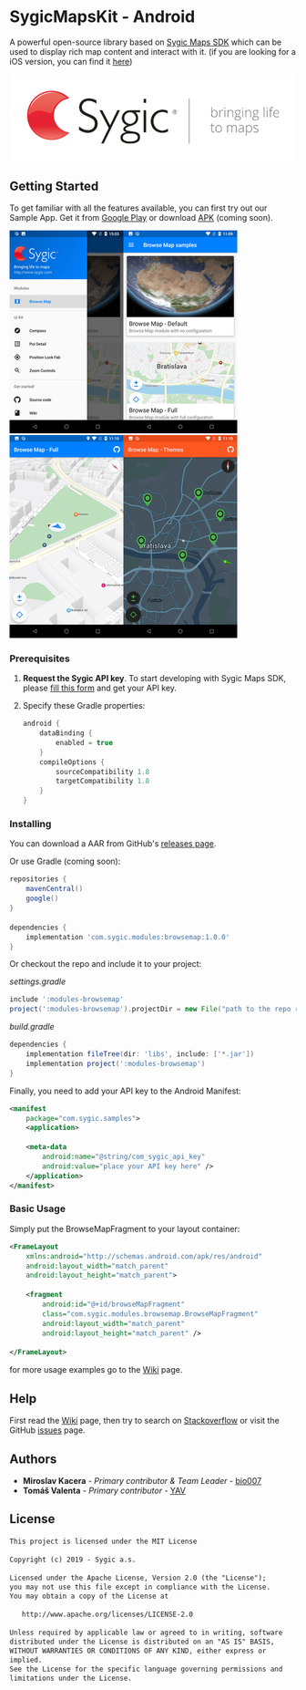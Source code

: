 # SygicMapsKit - Android

A powerful open-source library based on [Sygic Maps SDK][5] which can be used to display rich map content and interact with it.
(if you are looking for a iOS version, you can find it [here][4])

<p align="center"><img src="assets/images/sygic_logo.png" alt="Sygic Logo"></p>

## Getting Started

To get familiar with all the features available, you can first try out our Sample App. Get it from [Google Play][7] or download [APK][8] (coming soon).

[![Screenshot](assets/images/screenshot_0.png)](assets/images/screenshot_0_orig.png)[![Screenshot](assets/images/screenshot_1.png)](assets/images/screenshot_1_orig.png)[![Screenshot](assets/images/screenshot_2.png)](assets/images/screenshot_2_orig.png)[![Screenshot](assets/images/screenshot_3.png)](assets/images/screenshot_3_orig.png)

### Prerequisites

1. **Request the Sygic API key**. To start developing with Sygic Maps SDK, please [fill this form][6] and get your API key.

2. Specify these Gradle properties:

    ```gradle
    android {
        dataBinding {
            enabled = true
        }
        compileOptions {
            sourceCompatibility 1.8
            targetCompatibility 1.8
        }
    }
    ```

### Installing

You can download a AAR from GitHub's [releases page][1].

Or use Gradle (coming soon):

```gradle
repositories {
    mavenCentral()
    google()
}

dependencies {
    implementation 'com.sygic.modules:browsemap:1.0.0'
}
```

Or checkout the repo and include it to your project:

*settings.gradle*
 ```gradle
include ':modules-browsemap'
project(':modules-browsemap').projectDir = new File("path to the repo root folder/modules/browsemap")
```
*build.gradle*
```gradle
dependencies {
    implementation fileTree(dir: 'libs', include: ['*.jar'])
    implementation project(':modules-browsemap')
}
```

Finally, you need to add your API key to the Android Manifest:

```xml
<manifest
    package="com.sygic.samples">
    <application>

    <meta-data
        android:name="@string/com_sygic_api_key"
        android:value="place your API key here" />
    </application>
</manifest>
```

### Basic Usage

Simply put the BrowseMapFragment to your layout container:

```xml
<FrameLayout
    xmlns:android="http://schemas.android.com/apk/res/android"
    android:layout_width="match_parent"
    android:layout_height="match_parent">

    <fragment
        android:id="@+id/browseMapFragment"
        class="com.sygic.modules.browsemap.BrowseMapFragment"
        android:layout_width="match_parent"
        android:layout_height="match_parent" />

</FrameLayout>
```

for more usage examples go to the [Wiki][2] page.

## Help

First read the [Wiki][2] page, then try to search on [Stackoverflow][9] or visit the GitHub [issues][3] page.

## Authors

* **Miroslav Kacera** - *Primary contributor & Team Leader* - [bio007][10]
* **Tomáš Valenta** - *Primary contributor* - [YAV][11]

## License

    This project is licensed under the MIT License

    Copyright (c) 2019 - Sygic a.s.

    Licensed under the Apache License, Version 2.0 (the "License");
    you may not use this file except in compliance with the License.
    You may obtain a copy of the License at

       http://www.apache.org/licenses/LICENSE-2.0

    Unless required by applicable law or agreed to in writing, software
    distributed under the License is distributed on an "AS IS" BASIS,
    WITHOUT WARRANTIES OR CONDITIONS OF ANY KIND, either express or implied.
    See the License for the specific language governing permissions and
    limitations under the License.
    
[1]: https://github.com/Sygic/sygic-maps-kit-android/releases
[2]: https://github.com/Sygic/sygic-maps-kit-android/wiki
[3]: https://github.com/Sygic/sygic-maps-kit-android/issues
[4]: https://github.com/Sygic/sygic-maps-kit-ios/
[5]: https://www.sygic.com/enterprise/maps-navigation-sdk-api-developers
[6]: https://www.sygic.com/enterprise/get-api-key/
[7]: #
[8]: #
[9]: https://stackoverflow.com/questions/tagged/android+sygic
[10]: https://github.com/bio007
[11]: https://github.com/TomasValenta
